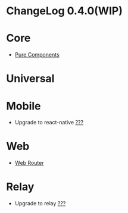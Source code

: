 # ChangeLog 0.4.0(WIP)


# Core

 - [Pure Components](../docs/PureComponents.md)

# Universal


# Mobile 

 - Upgrade to react-native [???](https://github.com/facebook/react-native/releases/tag/v0.19.0)

# Web

 - [Web Router](../docs/WebRouter.md)


# Relay

 - Upgrade to relay [???](https://github.com/facebook/relay/blob/master/CHANGELOG.md#050-november-11-2015)


